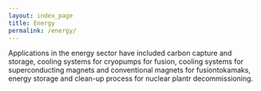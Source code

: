 ```yaml
---
layout: index_page
title: Energy
permalink: /energy/
---
```


Applications in the energy sector have included carbon capture and storage, cooling systems for cryopumps for fusion, cooling systems for superconducting magnets and conventional magnets for fusiontokamaks, energy storage and clean-up process for nuclear plantr decommissioning.

